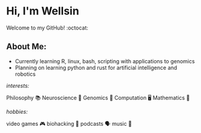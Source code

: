 # Hi, I'm Wellsin 
Welcome to my GitHub! :octocat: 

## About Me:

- Currently learning R, linux, bash, scripting with applications to genomics
- Planning on learning python and rust for artificial intelligence and robotics

*interests:* 

Philosophy :books:  Neuroscience :brain:  Genomics :dna:  Computation 🖥️  Mathematics 🧮

*hobbies:*

video games 🎮  biohacking 💊  podcasts 🗣️  music 🎼
<!---
wellsinprice/wellsinprice is a ✨ special ✨ repository because its `README.md` (this file) appears on your GitHub profile.
You can click the Preview link to take a look at your changes.
--->
